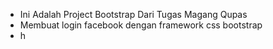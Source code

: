 - Ini Adalah Project Bootstrap Dari Tugas Magang Qupas
- Membuat login facebook dengan framework css bootstrap
- h
